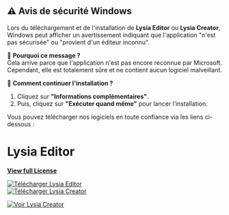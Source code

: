 ## ⚠️ Avis de sécurité Windows  

Lors du téléchargement et de l'installation de **Lysia Editor** ou **Lysia Creator**, Windows peut afficher un avertissement indiquant que l'application "n'est pas sécurisée" ou "provient d'un éditeur inconnu".  

🔹 **Pourquoi ce message ?**  
Cela arrive parce que l'application n'est pas encore reconnue par Microsoft. Cependant, elle est totalement sûre et ne contient aucun logiciel malveillant.  

🔹 **Comment continuer l'installation ?**  
1. Cliquez sur **"Informations complémentaires"**.  
2. Puis, cliquez sur **"Exécuter quand même"** pour lancer l’installation.  

Vous pouvez télécharger nos logiciels en toute confiance via les liens ci-dessous :  

# Lysia Editor  
**[View full License](https://github.com/tariteur/patron-editor-windows/blob/main/LICENCE)**

[![Télécharger Lysia Editor](https://img.shields.io/badge/T%C3%A9l%C3%A9charger-Lysia%20Editor.exe-blue?style=for-the-badge&logo=windows)](https://github.com/tariteur/patron-editor-windows/releases/download/v1.0.3/LysiaEditor-Setup-1.0.3.exe)  
[![Télécharger Lysia Creator](https://img.shields.io/badge/T%C3%A9l%C3%A9charger-Lysia%20Creator.exe-gree?style=for-the-badge&logo=windows)](https://github.com/tariteur/patron-creator-windows/releases/download/v1.0.5/LysiaCreator-Setup-1.0.5.exe)  

[![Voir Lysia Creator](https://img.shields.io/badge/Visiter-Lysia%20Creator-gree?style=for-the-badge&logo=github)](https://github.com/tariteur/patron-creator-windows)  

